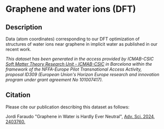 # Graphene and water ions (DFT)
## Description
Data (atom coordinates) corresponding to our DFT optimization of structures of water ions near graphene in implicit water as published in our recent work.

*This dataset has been generated in the access provided by ICMAB-CSIC [Soft Matter Theory Research Unit - ICMAB-CSIC](https://icmab.es/ts/softmattertheory) in Barcelona within the framework of the NFFA-Europe Pilot Transnational Access Activity, proposal ID309 (European Union's Horizon Europe research and innovation program under grant agreement No 101007417).*


## Citation

Please cite our publication describing this dataset as follows:

Jordi Faraudo "Graphene in Water is Hardly Ever Neutral", [Adv. Sci. 2024, 2403760.](https://onlinelibrary.wiley.com/doi/10.1002/anie.201913257)


